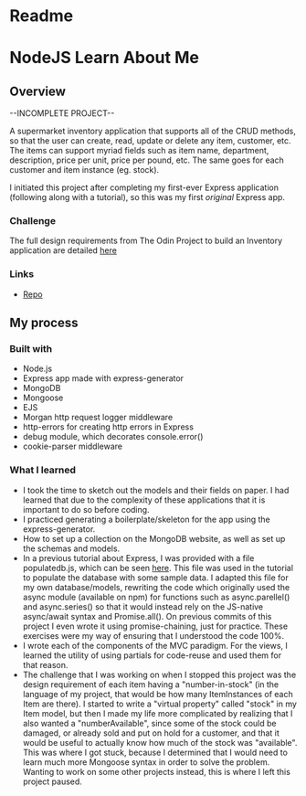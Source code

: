 # Readme
# NodeJS Learn About Me 

## Overview

--INCOMPLETE PROJECT--

A supermarket inventory application that supports all of the CRUD methods, so that
the user can create, read, update or delete any item, customer, etc.  The items
can support myriad fields such as item name, department, description, price per 
unit, price per pound, etc.  The same goes for each customer and item instance 
(eg. stock).

I initiated this project after completing my first-ever Express application 
(following along with a tutorial), so this was my first *original* Express app.

### Challenge

The full design requirements from The Odin Project to build an Inventory application
are detailed [here](https://www.theodinproject.com/paths/full-stack-javascript/courses/nodejs/lessons/inventory-application)


### Links

- [Repo](https://github.com/mattdimicelli/learn-about-me)

## My process

### Built with

- Node.js
- Express app made with express-generator
- MongoDB
- Mongoose
- EJS
- Morgan http request logger middleware
- http-errors for creating http errors in Express
- debug module, which decorates console.error()
- cookie-parser middleware


### What I learned


- I took the time to sketch out the models and their fields on paper.  I had
learned that due to the complexity of these applications that it is important to 
do so before coding.
- I practiced generating a boilerplate/skeleton for the app using the 
express-generator.
- How to set up a collection on the MongoDB website, as well as set up the schemas
and models.  
- In a previous tutorial about Express, I was provided with a file populatedb.js,
which can be seen [here](https://raw.githubusercontent.com/hamishwillee/express-locallibrary-tutorial/master/populatedb.js).  This file was used in the tutorial to populate the database
with some sample data.  I adapted this file for my own database/models, rewriting
the code which originally used the async module (available on npm) for 
functions such as async.parellel() and async.series() so that 
it would instead rely on the JS-native async/await syntax and Promise.all().
On previous commits of this project I even wrote it using promise-chaining, just
for practice.  These exercises were my way of ensuring that I understood the code
100%.  
- I wrote each of the components of the MVC paradigm.  For the views, I learned
the utility of using partials for code-reuse and used them for that reason.
- The challenge that I was working on when I stopped this project was the design 
requirement of each item having a "number-in-stock" (in the language of my 
project, that would be how many ItemInstances of each Item are there).  I started
to write a "virtual property" called "stock" in my Item model, but then I made 
my life more complicated by realizing that I also wanted a "numberAvailable", 
since some of the stock could be damaged, or already sold and put on hold for a 
customer, and that it would be useful to actually know how much of the stock 
was "available".  This was where I got stuck, because I determined that I would
need to learn much more Mongoose syntax in order to solve the problem.  Wanting to
work on some other projects instead, this is where I left this project paused.